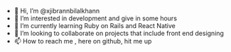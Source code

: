 - 👋 Hi, I’m @xjibrannbilalkhann
- 👀 I’m interested in development and give in some hours
- 🌱 I’m currently learning Ruby on Rails and React Native
- 💞️ I’m looking to collaborate on projects that include front end designing
- 📫 How to reach me , here on github, hit me up


<!---
xjibrannbilalkhann/xjibrannbilalkhann is a ✨ special ✨ repository because its `README.md` (this file) appears on your GitHub profile.
You can click the Preview link to take a look at your changes.
--->
